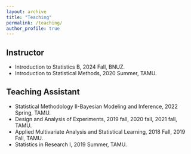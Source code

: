 ```yaml
---
layout: archive
title: "Teaching"
permalink: /teaching/
author_profile: true
---
```


## Instructor ##
* Introduction to Statistics B, 2024 Fall, BNUZ.
* Introduction to Statistical Methods, 2020 Summer, TAMU.

## Teaching Assistant ##
* Statistical Methodology II-Bayesian Modeling and Inference, 2022 Spring, TAMU.
* Design and Analysis of Experiments, 2019 fall, 2020 fall, 2021 fall, TAMU.
* Applied Multivariate Analysis and Statistical Learning, 2018 Fall, 2019 Fall, TAMU.
* Statistics in Research I, 2019 Summer, TAMU.
